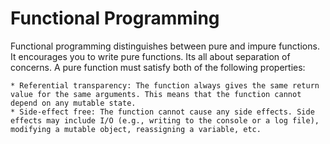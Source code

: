 # Functional Programming

Functional programming distinguishes between pure and impure functions. It encourages you to write pure functions. Its all about separation of concerns. A pure function must satisfy both of the following properties:

    * Referential transparency: The function always gives the same return value for the same arguments. This means that the function cannot depend on any mutable state.
    * Side-effect free: The function cannot cause any side effects. Side effects may include I/O (e.g., writing to the console or a log file), modifying a mutable object, reassigning a variable, etc.